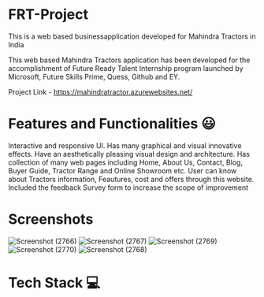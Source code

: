 # FRT-Project
This is a web based businessapplication developed for Mahindra Tractors in India

This web based Mahindra Tractors application has been developed for the accomplishment of Future Ready Talent Internship program launched by Microsoft, Future Skills Prime, Quess, Github and EY.

Project Link - https://mahindratractor.azurewebsites.net/

# Features and Functionalities 😃

Interactive and responsive UI.
Has many graphical and visual innovative effects.
Have an aesthetically pleasing visual design and architecture.
Has collection of many web pages including Home, About Us, Contact, Blog, Buyer Guide, Tractor Range and Online Showroom etc.
User can know about Tractors information, Feautures, cost and offers through this website.
Included the feedback Survey form to increase the scope of improvement

# Screenshots

![Screenshot (2766)](https://user-images.githubusercontent.com/97442679/173600989-f508f59c-ccc6-4685-b88d-c3dba6c7a7db.png)
![Screenshot (2767)](https://user-images.githubusercontent.com/97442679/173601078-c99aa503-56a8-4745-b947-f81d62132b36.png)
![Screenshot (2769)](https://user-images.githubusercontent.com/97442679/173601101-b2ef6182-adfc-4541-8bbc-29dc82030e60.png)
![Screenshot (2770)](https://user-images.githubusercontent.com/97442679/173601112-aaf5aed1-82a7-4604-994c-bd22b8fb21f4.png)
![Screenshot (2768)](https://user-images.githubusercontent.com/97442679/173601143-57d0e6a8-3849-4e90-b7e9-f7204392c0ac.png)

# Tech Stack 💻



